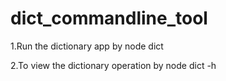 # dict_commandline_tool

1.Run the dictionary app by
  node dict


  
2.To view the dictionary operation by
  node dict -h
